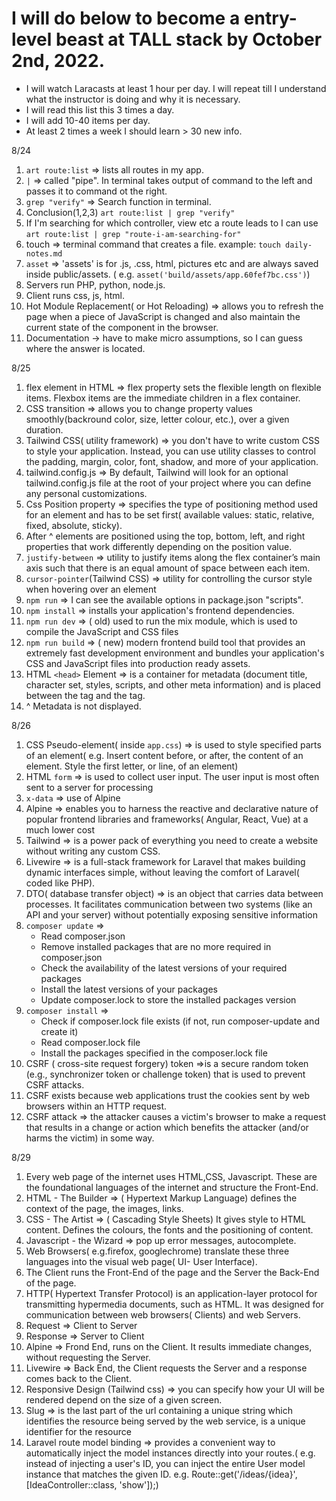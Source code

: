 # I will do below to become a entry-level beast at TALL stack by October 2nd, 2022.

- I will watch Laracasts at least 1 hour per day. I will repeat till I understand what the instructor is doing and why
  it is necessary.
- I will read this list this 3 times a day.
- I will add 10-40 items per day.
- At least 2 times a week I should learn > 30 new info.

8/24

1. `art route:list` => lists all routes in my app.
2. `|` => called "pipe". In terminal takes output of command to the left and passes it to command ot the right.
3. `grep "verify"` => Search function in terminal.
4. Conclusion(1,2,3) `art route:list | grep "verify"`
5. If I'm searching for which controller, view etc a route leads to I can
   use `art route:list | grep "route-i-am-searching-for"`
6. touch => terminal command that creates a file. example: `touch daily-notes.md `
7. `asset` => 'assets' is for .js, .css, html, pictures etc and are always saved inside public/assets. (
   e.g. `asset('build/assets/app.60fef7bc.css')`)
8. Servers run PHP, python, node.js.
9. Client runs css, js, html.
10. Hot Module Replacement( or Hot Reloading) => allows you to refresh the page when a piece of JavaScript is changed
    and also maintain the current state of the component in the browser.
11. Documentation -> have to make micro assumptions, so I can guess where the answer is located.

8/25

1. flex element in HTML => flex property sets the flexible length on flexible items. Flexbox items are the immediate
   children in a flex container.
2. CSS transition => allows you to change property values smoothly(backround color, size, letter colour, etc.), over a
   given duration.
3. Tailwind CSS( utility framework) => you don't have to write custom CSS to style your application. Instead, you can
   use utility classes to control the padding, margin, color, font, shadow, and more of your application.
4. tailwind.config.js => By default, Tailwind will look for an optional tailwind.config.js file at the root of your
   project where you can define any personal customizations.
5. Css Position property => specifies the type of positioning method used for an element and has to be set first(
   available values: static, relative, fixed, absolute, sticky).
6. After ^ elements are positioned using the top, bottom, left, and right properties that work differently
   depending on the position value.
7. `justify-between` => utility to justify items along the flex container’s main axis such that there is an equal amount
   of space between each item.
8. `cursor-pointer`(Tailwind CSS) => utility for controlling the cursor style when hovering over an element
9. `npm run` =>  I can see the available options in package.json "scripts".
10. `npm install` => installs your application's frontend dependencies.
11. `npm run dev` => ( old) used to run the mix module, which is used to compile the JavaScript and CSS files
12. `npm run build` => ( new) modern frontend build tool that provides an extremely fast development environment and
    bundles your application's CSS and JavaScript files into production ready assets.
13. HTML `<head>` Element => is a container for metadata (document title, character set, styles, scripts, and other meta
    information) and is placed between the <html> tag and the <body> tag.
14. ^ Metadata is not displayed.

8/26

1. CSS Pseudo-element( inside `app.css`) => is used to style specified parts of an element( e.g. Insert content before,
   or after, the content of an element. Style the first letter, or line, of an element)
2. HTML `form` => is used to collect user input. The user input is most often sent to a server for processing
3. `x-data` => use of Alpine
4. Alpine =>  enables you to harness the reactive and declarative nature of popular frontend libraries and frameworks(
   Angular, React, Vue) at a much lower cost
5. Tailwind => is a power pack of everything you need to create a website without writing any custom CSS.
6. Livewire => is a full-stack framework for Laravel that makes building dynamic interfaces simple, without leaving the
   comfort of Laravel( coded like PHP).
7. DTO( database transfer object) => is an object that carries data between processes. It facilitates communication
   between two systems (like an API and your server) without potentially exposing sensitive information
8. `composer update` =>
    - Read composer.json
    - Remove installed packages that are no more required in composer.json
    - Check the availability of the latest versions of your required packages
    - Install the latest versions of your packages
    - Update composer.lock to store the installed packages version
9. `composer install` =>
    - Check if composer.lock file exists (if not, run composer-update and create it)
    - Read composer.lock file
    - Install the packages specified in the composer.lock file
10. CSRF ( cross-site request forgery) token =>is a secure random token (e.g., synchronizer token or challenge token)
    that is used to prevent CSRF attacks.
11. CSRF exists because web applications trust the cookies sent by web browsers within an HTTP request.
12. CSRF attack => the attacker causes a victim's browser to make a request that results in a change or action which
    benefits the attacker (and/or harms the victim) in some way.

8/29

1. Every web page of the internet uses HTML,CSS, Javascript. These are the foundational languages of the internet and
   structure the Front-End.
2. HTML - The Builder => ( Hypertext Markup Language) defines the context of the page, the images, links.
3. CSS - The Artist => ( Cascading Style Sheets) It gives style to HTML content. Defines the colours, the fonts and the
   positioning of content.
4. Javascript - the Wizard => pop up error messages, autocomplete.
5. Web Browsers( e.g.firefox, googlechrome) translate these three languages into the visual web page( UI- User
   Interface).
6. The Client runs the Front-End of the page and the Server the Back-End of the page.
7. HTTP( Hypertext Transfer Protocol) is an application-layer protocol for transmitting hypermedia documents, such as
   HTML. It was designed for communication between web browsers( Clients) and web Servers.
8. Request => Client to Server
9. Response => Server to Client
10. Alpine => Frond End, runs on the Client. It results immediate changes, without requesting the Server.
11. Livewire => Back End, the Client requests the Server and a response comes back to the Client.
12. Responsive Design (Tailwind css) => you can specify how your UI will be rendered depend on the size of a given screen.
13. Slug => is the last part of the url containing a unique string which identifies the resource being served by the web
    service, is a unique identifier for the resource
14. Laravel route model binding => provides a convenient way to automatically inject the model instances directly into
    your routes.( e.g. instead of injecting a user's ID, you can inject the entire User model instance that
    matches the given ID. e.g. Route::get('/ideas/{idea}', [IdeaController::class, 'show']);)

